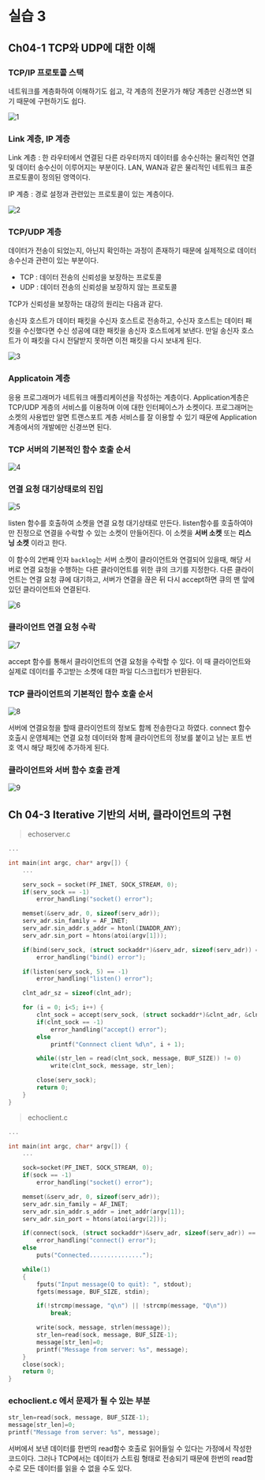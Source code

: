 # 실습 3

## Ch04-1 TCP와 UDP에 대한 이해

### TCP/IP 프로토콜 스택

네트워크를 계층화하여 이해하기도 쉽고, 각 계층의 전문가가 해당 계층만 신경쓰면 되기 때문에 구현하기도 쉽다.

![1](image/1.png)

### Link 계층, IP 계층

Link 계층 : 한 라우터에서 연결된 다른 라우터까지 데이터를 송수신하는 물리적인 연결 및 데이터 송수신이 이루어지는 부분이다. LAN, WAN과 같은 물리적인 네트워크 표준 프로토콜이 정의된 영역이다.

IP 계층 : 경로 설정과 관련있는 프로토콜이 있는 계층이다.

![2](image/2.png)

### TCP/UDP 계층

데이터가 전송이 되었는지, 아닌지 확인하는 과정이 존재하기 때문에 실제적으로 데이터 송수신과 관련이 있는 부분이다.

- TCP : 데이터 전송의 신뢰성을 보장하는 프로토콜
- UDP : 데이터 전송의 신뢰성을 보장하지 않는 프로토콜

TCP가 신뢰성을 보장하는 대강의 원리는 다음과 같다.

송신자 호스트가 데이터 패킷을 수신자 호스트로 전송하고, 수신자 호스트는 데이터 패킷을 수신했다면 수신 성공에 대한 패킷을 송신자 호스트에게 보낸다. 만일 송신자 호스트가 이 패킷을 다시 전달받지 못하면 이전 패킷을 다시 보내게 된다.

![3](image/3.png)

### Applicatoin 계층

응용 프로그래머가 네트워크 애플리케이션을 작성하는 계층이다. Application계층은 TCP/UDP 게층의 서비스를 이용하며 이에 대한 인터페이스가 소켓이다. 프로그래머는 소켓의 사용법만 알면 트랜스포트 계층 서비스를 잘 이용할 수 있기 때문에 Application 계층에서의 개발에만 신경쓰면 된다.

### TCP 서버의 기본적인 함수 호출 순서

![4](image/4.png)

### 연결 요청 대기상태로의 진입

![5](image/5.png)

listen 함수를 호출하여 소켓을 연결 요청 대기상태로 만든다. listen함수를 호출하여야만 진정으로 연결을 수락할 수 있는 소켓이 만들어진다. 이 소켓을 **서버 소켓** 또는 **리스닝 소켓** 이라고 한다.

이 함수의 2번째 인자 `backlog`는 서버 소켓이 클라이언트와 연결되어 있을때, 해당 서버로 연결 요청을 수행하는 다른 클라이언트를 위한 큐의 크기를 지정한다. 다른 클라이언트는 연결 요청 큐에 대기하고, 서버가 연결을 끊은 뒤 다시 accept하면 큐의 맨 앞에 있던 클라이언트와 연결된다.

![6](image/6.png)

### 클라이언트 연결 요청 수락

![7](image/7.png)

accept 함수를 통해서 클라이언트의 연결 요청을 수락할 수 있다. 이 때 클라이언트와 실제로 데이터를 주고받는 소켓에 대한 파일 디스크립터가 반환된다.

### TCP 클라이언트의 기본적인 함수 호출 순서

![8](image/8.png)

서버에 연결요청을 할때 클라이언트의 정보도 함께 전송한다고 하였다. connect 함수 호출시 운영체제는 연결 요청 데이터와 함께 클라이언트의 정보를 붙이고 남는 포트 번호 역시 해당 패킷에 추가하게 된다.

### 클라이언트와 서버 함수 호출 관계

![9](image/9.png)

## Ch 04-3 Iterative 기반의 서버, 클라이언트의 구현

> echoserver.c

```c
...

int main(int argc, char* argv[]) {
    ...

    serv_sock = socket(PF_INET, SOCK_STREAM, 0);
    if(serv_sock == -1)
        error_handling("socket() error");

    memset(&serv_adr, 0, sizeof(serv_adr));
    serv_adr.sin_family = AF_INET;
    serv_adr.sin_addr.s_addr = htonl(INADDR_ANY);
    serv_adr.sin_port = htons(atoi(argv[1]));

    if(bind(serv_sock, (struct sockaddr*)&serv_adr, sizeof(serv_adr)) == -1)
        error_handling("bind() error");

    if(listen(serv_sock, 5) == -1) 
        error_handling("listen() error");

    clnt_adr_sz = sizeof(clnt_adr);

    for (i = 0; i<5; i++) {
        clnt_sock = accept(serv_sock, (struct sockaddr*)&clnt_adr, &clnt_adr_sz);
        if(clnt_sock == -1)
            error_handling("accept() error");
        else
            printf("Connnect client %d\n", i + 1);

        while((str_len = read(clnt_sock, message, BUF_SIZE)) != 0)
            write(clnt_sock, message, str_len);

        close(serv_sock);
        return 0;
    }
}
```

> echoclient.c

```c
...

int main(int argc, char* argv[]) {
    ...

    sock=socket(PF_INET, SOCK_STREAM, 0);
    if(sock == -1)
        error_handling("socket() error");

    memset(&serv_adr, 0, sizeof(serv_adr));
    serv_adr.sin_family = AF_INET;
    serv_adr.sin_addr.s_addr = inet_addr(argv[1]);
    serv_adr.sin_port = htons(atoi(argv[2]));

    if(connect(sock, (struct sockaddr*)&serv_adr, sizeof(serv_adr)) == -1)
        error_handling("connect() error");
    else
        puts("Connected...............");

    while(1)
    {
        fputs("Input message(Q to quit): ", stdout);
        fgets(message, BUF_SIZE, stdin);

        if(!strcmp(message, "q\n") || !strcmp(message, "Q\n"))
            break;

        write(sock, message, strlen(message));
        str_len=read(sock, message, BUF_SIZE-1);
        message[str_len]=0;
        printf("Message from server: %s", message);
    }
    close(sock);
    return 0;
}
```

### echoclient.c 에서 문제가 될 수 있는 부분

```c
str_len=read(sock, message, BUF_SIZE-1);
message[str_len]=0;
printf("Message from server: %s", message);
```

서버에서 보낸 데이터를 한번의 read함수 호출로 읽어들일 수 있다는 가정에서 작성한 코드이다. 그러나 TCP에서는 데이터가 스트림 형태로 전송되기 때문에 한번의 read함수로 모든 데이터를 읽을 수 없을 수도 있다.
